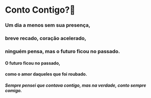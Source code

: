 # Conto Contigo?:book:

### Um dia a menos sem sua presença,

### breve recado, coração acelerado,

### ninguém pensa, mas o futuro ficou no passado.

#### O futuro ficou no passado,

#### como o amor daqueles que foi roubado.

##### Sempre pensei que contava contigo, mas na verdade, conto sempre comigo.
